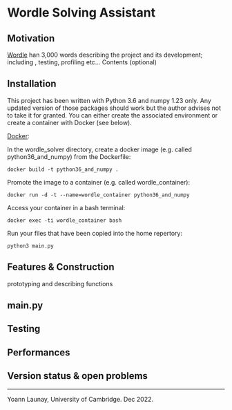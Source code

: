#  Wordle Solving Assistant #

Motivation
----------
[Wordle](https://wordlegame.org/uk) han 3,000 words describing the project and its development; including , testing, profiling etc...
Contents (optional)

Installation
------------
This project has been written with Python 3.6 and numpy 1.23 only. Any updated version of those packages should work but the author advises not to take it for granted.
You can either create the associated environment or create a container with Docker (see below).

[Docker](https://www.docker.com/get-started/):

In the wordle_solver directory, create a docker image (e.g. called python36_and_numpy) from the Dockerfile:
```
docker build -t python36_and_numpy . 
```
Promote the image to a container (e.g. called wordle_container):
```
docker run -d -t --name=wordle_container python36_and_numpy 
```
Access your container in a bash terminal:
```
docker exec -ti wordle_container bash
```
Run your files that have been copied into the home repertory:
```
python3 main.py
```

Features & Construction
-----------------------
prototyping and describing functions
## main.py ##

Testing
-------

Performances
------------

Version status & open problems
------------------------------

--------------------------------------------------------------------------------

Yoann Launay, University of Cambridge.
Dec 2022.
